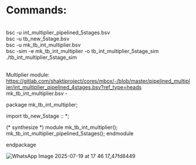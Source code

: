 # Commands: 
<br> bsc -u int_multiplier_pipelined_5stages.bsv
<br> bsc -u tb_new_5stage.bsv
<br> bsc -u mk_tb_int_multiplier.bsv
<br> bsc -sim -e mk_tb_int_multiplier -o tb_int_multiplier_5stage_sim
<br> ./tb_int_multiplier_5stage_sim

<br> Multiplier module: https://gitlab.com/shaktiproject/cores/mbox/-/blob/master/pipelined_multiplier/int_multiplier_pipelined_4stages.bsv?ref_type=heads
<br> mk_tb_int_multiplier.bsv - 

package mk_tb_int_multiplier;

import tb_new_5stage :: *;

(* synthesize *)
module mk_tb_int_multiplier();
    mk_tb_int_multiplier_pipelined_5stages();
endmodule

endpackage

![WhatsApp Image 2025-07-19 at 17 46 17_47fd8449](https://github.com/user-attachments/assets/dbcd05ca-1a9c-4fd5-a6ff-4e35470beb3a)
